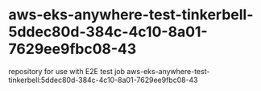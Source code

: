 # aws-eks-anywhere-test-tinkerbell-5ddec80d-384c-4c10-8a01-7629ee9fbc08-43
repository for use with E2E test job aws-eks-anywhere-test-tinkerbell:5ddec80d-384c-4c10-8a01-7629ee9fbc08-43
